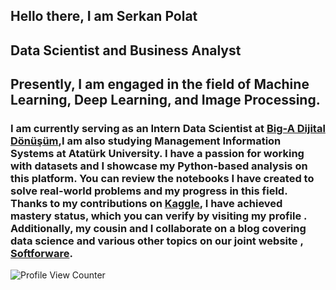 Hello there, I am Serkan Polat
------------------------------------
Data Scientist and Business Analyst
------------------------------------
Presently, I am engaged in the field of Machine Learning, Deep Learning, and Image Processing.
------------------------------------
### I am currently serving as an Intern Data Scientist at [Big-A Dijital Dönüşüm](https://big-a.com.tr/),I am also studying Management Information Systems at Atatürk University. I have a passion for working with datasets and I showcase my Python-based analysis on this platform. You can review the notebooks I have created to solve real-world problems and my progress in this field. Thanks to my contributions on [Kaggle](https://www.kaggle.com/serkanp), I have achieved mastery status, which you can verify by visiting my profile . Additionally, my cousin and I collaborate on a blog covering data science and various other topics on our joint website , [Softforware](https://softforware.tech/).

![Profile View Counter](https://komarev.com/ghpvc/?username=serkannpolatt)













